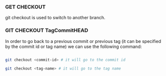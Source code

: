 ### GET CHECKOUT

git checkout is used to switch to another branch.

### GIT CHECKOUT TagCommitHEAD

In order to go back to a previous commit or previous tag (it can be specified by the commit id or tag name) we can use the following command:

```bash

git checkout <commit-id> # it will go to the commit id

git checkout <tag-name> # it will go to the tag name
```
